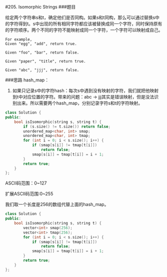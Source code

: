 #205. Isomorphic Strings
###题目

给定两个字符串s和t，确定他们是否同构。如果s和t同构，那么可以通过替换s中的字符得到t。s中出现的所有相同字符都应该被替换成同一个字符，同时保持原有的字符顺序。两个不同的字符不能映射成同一个字符，一个字符可以映射成自己。
```
For example,
Given "egg", "add", return true.

Given "foo", "bar", return false.

Given "paper", "title", return true.

Given "abc", "jjj", return false.
```
###思路
hash_map：

1. 如果只记录s中的字符hash：每次s中遇到没有映射的字符，我们就把他映射到t中对应位置的字符。带来的问题：abc -> jjj其实是错误映射，但是没法识别出来。所以需要两个hash_map，分别记录字符s和t的字符映射。
```C++
class Solution {
public:
    bool isIsomorphic(string s, string t) {
        if (s.size() != t.size()) return false;
        unordered_map<char, int> smap;
        unordered_map<char, int> tmap;
        for (int i = 0; i < s.size(); i++) {
            if (smap[s[i]] != tmap[t[i]])
                return false;
            smap[s[i]] = tmap[t[i]] = i + 1;
        }
        return true;
    }
};
```

ASCII码范围：0~127

扩展ASCII码范围:0~255

我们取一个长度是256的数组代替上面的hash_map。
```C++
class Solution {
public:
    bool isIsomorphic(string s, string t) {
        vector<int> smap(256);
        vector<int> tmap(256);
        for (int i = 0; i < s.size(); i++) {
            if (smap[s[i]] != tmap[t[i]])
                return false;
            smap[s[i]] = tmap[t[i]] = i + 1;
        }
        return true;
    }
};
```
